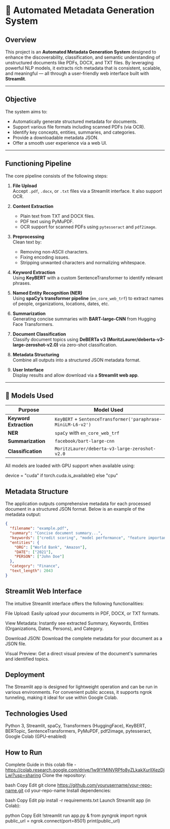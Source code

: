 # 📄 Automated Metadata Generation System
## Overview
This project is an **Automated Metadata Generation System** designed to enhance the discoverability, classification, and semantic understanding of unstructured documents like PDFs, DOCX, and TXT files. By leveraging powerful NLP models, it extracts rich metadata that is consistent, scalable, and meaningful — all through a user-friendly web interface built with **Streamlit**.

---

## Objective

The system aims to:

- Automatically generate structured metadata for documents.
- Support various file formats including scanned PDFs (via OCR).
- Identify key concepts, entities, summaries, and categories.
- Provide a downloadable metadata JSON.
- Offer a smooth user experience via a web UI.

---

## Functioning Pipeline

The core pipeline consists of the following steps:

1. **File Upload**  
   Accept `.pdf`, `.docx`, or `.txt` files via a Streamlit interface. It also support OCR.

2. **Content Extraction**  
   - Plain text from TXT and DOCX files.
   - PDF text using PyMuPDF.
   - OCR support for scanned PDFs using `pytesseract` and `pdf2image`.

3. **Preprocessing**  
   Clean text by:
   - Removing non-ASCII characters.
   - Fixing encoding issues.
   - Stripping unwanted characters and normalizing whitespace.

4. **Keyword Extraction**  
   Using **KeyBERT** with a custom SentenceTransformer to identify relevant phrases.

5. **Named Entity Recognition (NER)**  
   Using **spaCy’s transformer pipeline** (`en_core_web_trf`) to extract names of people, organizations, locations, dates, etc.

6. **Summarization**  
   Generating concise summaries with **BART-large-CNN** from Hugging Face Transformers.

7. **Document Classification**  
   Classify document topics using **DeBERTa v3 (MoritzLaurer/deberta-v3-large-zeroshot-v2.0)** via zero-shot classification.

8. **Metadata Structuring**  
   Combine all outputs into a structured JSON metadata format.

9. **User Interface**  
    Display results and allow download via a **Streamlit web app**.

---

## 🤖 Models Used

| Purpose                  | Model Used                                                   |
|--------------------------|--------------------------------------------------------------|
| **Keyword Extraction**   | `KeyBERT` + `SentenceTransformer('paraphrase-MiniLM-L6-v2')` |
| **NER**                  | `spaCy` with `en_core_web_trf`                               |
| **Summarization**        | `facebook/bart-large-cnn`                                    |
| **Classification**       | `MoritzLaurer/deberta-v3-large-zeroshot-v2.0`               |

All models are loaded with GPU support when available using:

device = "cuda" if torch.cuda.is_available() else "cpu"

## Metadata Structure

The application outputs comprehensive metadata for each processed document in a structured JSON format. Below is an example of the metadata output:

```json
{
  "filename": "example.pdf",
  "summary": "Concise document summary...",
  "keywords": ["credit scoring", "model performance", "feature importance"],
  "entities": {
    "ORG": ["World Bank", "Amazon"],
    "DATE": ["2021"],
    "PERSON": ["John Doe"]
  },
  "category": "Finance",
  "text_length": 2043
}
```
## Streamlit Web Interface
The intuitive Streamlit interface offers the following functionalities:

File Upload: Easily upload your documents in PDF, DOCX, or TXT formats.

View Metadata: Instantly see extracted Summary, Keywords, Entities (Organizations, Dates, Persons), and Category.

Download JSON: Download the complete metadata for your document as a JSON file.

Visual Preview: Get a direct visual preview of the document's summaries and identified topics.

## Deployment
The Streamlit app is designed for lightweight operation and can be run in various environments. For convenient public access, it supports ngrok tunneling, making it ideal for use within Google Colab.

## Technologies Used
Python 3, Streamlit, spaCy, Transformers (HuggingFace), KeyBERT, BERTopic, SentenceTransformers, PyMuPDF, pdf2image, pytesseract, Google Colab (GPU-enabled)

## How to Run

Complete Guide in this colab file - https://colab.research.google.com/drive/1w9IYMINVRPfo8yZLkakXurIlXezDjLwi?usp=sharing 
Clone the repository:

bash
Copy
Edit
git clone https://github.com/yourusername/your-repo-name.git
cd your-repo-name
Install dependencies:

bash
Copy
Edit
pip install -r requirements.txt
Launch Streamlit app (in Colab):

python
Copy
Edit
!streamlit run app.py &
from pyngrok import ngrok
public_url = ngrok.connect(port=8501)
print(public_url)
